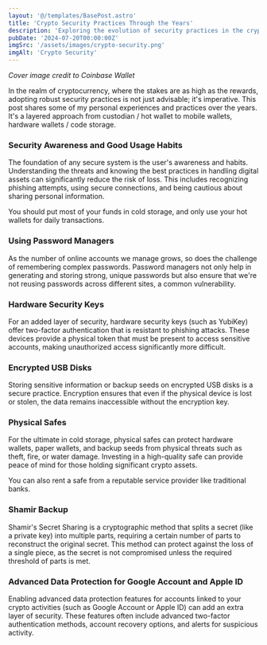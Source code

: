 ```yaml
---
layout: '@/templates/BasePost.astro'
title: 'Crypto Security Practices Through the Years'
description: 'Exploring the evolution of security practices in the crypto space, from password managers to advanced data protection.'
pubDate: '2024-07-20T00:00:00Z'
imgSrc: '/assets/images/crypto-security.png'
imgAlt: 'Crypto Security'
---
```


*Cover image credit to Coinbase Wallet*

In the realm of cryptocurrency, where the stakes are as high as the rewards, adopting robust security practices is not just advisable; it's imperative. This post shares some of my personal experiences and practices over the years. It's a layered approach from custodian / hot wallet to mobile wallets, hardware wallets / code storage.

### Security Awareness and Good Usage Habits

The foundation of any secure system is the user's awareness and habits. Understanding the threats and knowing the best practices in handling digital assets can significantly reduce the risk of loss. This includes recognizing phishing attempts, using secure connections, and being cautious about sharing personal information.

You should put most of your funds in cold storage, and only use your hot wallets for daily transactions.

### Using Password Managers

As the number of online accounts we manage grows, so does the challenge of remembering complex passwords. Password managers not only help in generating and storing strong, unique passwords but also ensure that we're not reusing passwords across different sites, a common vulnerability.

### Hardware Security Keys

For an added layer of security, hardware security keys (such as YubiKey) offer two-factor authentication that is resistant to phishing attacks. These devices provide a physical token that must be present to access sensitive accounts, making unauthorized access significantly more difficult.

### Encrypted USB Disks

Storing sensitive information or backup seeds on encrypted USB disks is a secure practice. Encryption ensures that even if the physical device is lost or stolen, the data remains inaccessible without the encryption key.

### Physical Safes

For the ultimate in cold storage, physical safes can protect hardware wallets, paper wallets, and backup seeds from physical threats such as theft, fire, or water damage. Investing in a high-quality safe can provide peace of mind for those holding significant crypto assets.

You can also rent a safe from a reputable service provider like traditional banks.

### Shamir Backup

Shamir's Secret Sharing is a cryptographic method that splits a secret (like a private key) into multiple parts, requiring a certain number of parts to reconstruct the original secret. This method can protect against the loss of a single piece, as the secret is not compromised unless the required threshold of parts is met.

### Advanced Data Protection for Google Account and Apple ID

Enabling advanced data protection features for accounts linked to your crypto activities (such as Google Account or Apple ID) can add an extra layer of security. These features often include advanced two-factor authentication methods, account recovery options, and alerts for suspicious activity.
